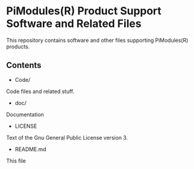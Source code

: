 
PiModules(R) Product Support Software and Related Files
=======================================================

This repository contains software and other files supporting PiModules(R) products.

Contents
--------

* Code/

Code files and related stuff.

* doc/

Documentation

* LICENSE

Text of the Gnu General Public License version 3.

* README.md

This file


